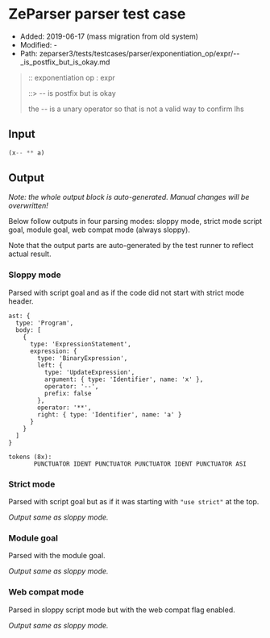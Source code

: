 # ZeParser parser test case

- Added: 2019-06-17 (mass migration from old system)
- Modified: -
- Path: zeparser3/tests/testcases/parser/exponentiation_op/expr/--_is_postfix_but_is_okay.md

> :: exponentiation op : expr
>
> ::> -- is postfix but is okay
>
> the -- is a unary operator so that is not a valid way to confirm lhs

## Input

`````js
(x-- ** a)
`````

## Output

_Note: the whole output block is auto-generated. Manual changes will be overwritten!_

Below follow outputs in four parsing modes: sloppy mode, strict mode script goal, module goal, web compat mode (always sloppy).

Note that the output parts are auto-generated by the test runner to reflect actual result.

### Sloppy mode

Parsed with script goal and as if the code did not start with strict mode header.

`````
ast: {
  type: 'Program',
  body: [
    {
      type: 'ExpressionStatement',
      expression: {
        type: 'BinaryExpression',
        left: {
          type: 'UpdateExpression',
          argument: { type: 'Identifier', name: 'x' },
          operator: '--',
          prefix: false
        },
        operator: '**',
        right: { type: 'Identifier', name: 'a' }
      }
    }
  ]
}

tokens (8x):
       PUNCTUATOR IDENT PUNCTUATOR PUNCTUATOR IDENT PUNCTUATOR ASI
`````

### Strict mode

Parsed with script goal but as if it was starting with `"use strict"` at the top.

_Output same as sloppy mode._

### Module goal

Parsed with the module goal.

_Output same as sloppy mode._

### Web compat mode

Parsed in sloppy script mode but with the web compat flag enabled.

_Output same as sloppy mode._
